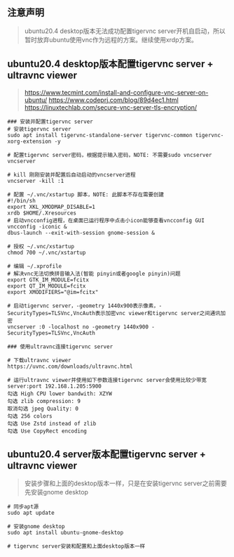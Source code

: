 ## 注意声明

> ubuntu20.4 desktop版本无法成功配置tigervnc server开机自启动，所以暂时放弃ubuntu使用vnc作为远程的方案。继续使用xrdp方案。



## ubuntu20.4 desktop版本配置tigervnc server + ultravnc viewer

> https://www.tecmint.com/install-and-configure-vnc-server-on-ubuntu/
> https://www.codeprj.com/blog/89d4ec1.html
> https://linuxtechlab.com/secure-vnc-server-tls-encryption/

```shell
### 安装并配置tigervnc server
# 安装tigervnc server
sudo apt install tigervnc-standalone-server tigervnc-common tigervnc-xorg-extension -y

# 配置tigervnc server密码，根据提示输入密码，NOTE: 不需要sudo vncserver
vncserver

# kill 刚刚安装并配置后自动启动的vncserver进程
vncserver -kill :1

# 配置 ~/.vnc/xstartup 脚本，NOTE: 此脚本不存在需要创建
#!/bin/sh
export XKL_XMODMAP_DISABLE=1
xrdb $HOME/.Xresources
# 启动vncconfig进程，在桌面已运行程序中点击小icon能够查看vncconfig GUI
vncconfig -iconic &
dbus-launch --exit-with-session gnome-session &

# 授权 ~/.vnc/xstartup
chmod 700 ~/.vnc/xstartup

# 编辑 ~/.xprofile
# 解决vnc无法切换拼音输入法(智能 pinyin或者google pinyin)问题
export GTK_IM_MODULE=fcitx
export QT_IM_MODULE=fcitx
export XMODIFIERS="@im=fcitx"

# 启动tigervnc server，-geometry 1440x900表示像素，-SecurityTypes=TLSVnc,VncAuth表示加密vnc viewer和tigervnc server之间通讯加密
vncserver :0 -localhost no -geometry 1440x900 -SecurityTypes=TLSVnc,VncAuth

### 使用ultravnc连接tigervnc server

# 下载ultravnc viewer
https://uvnc.com/downloads/ultravnc.html

# 运行ultravnc viewer并使用如下参数连接tigervnc server会使用比较少带宽
server:port 192.168.1.205:5900
勾选 High CPU lower bandwith: XZYW
勾选 zlib compression: 9
取消勾选 jpeg Quality: 0
勾选 256 colors
勾选 Use Zstd instead of zlib
勾选 Use CopyRect encoding
```





## ubuntu20.4 server版本配置tigervnc server + ultravnc viewer

> 安装步骤和上面的desktop版本一样，只是在安装tigervnc server之前需要先安装gnome desktop

```shell
# 同步apt源
sudo apt update

# 安装gnome desktop
sudo apt install ubuntu-gnome-desktop

# tigervnc server安装和配置和上面desktop版本一样
```

